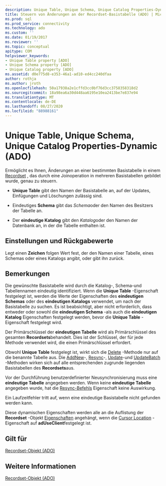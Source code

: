 ```yaml
---
description: Unique Table, Unique Schema, Unique Catalog Properties-Dynamic (ADO)
title: Steuern von Änderungen an der Recordset-Basistabelle (ADO) | Microsoft-Dokumentation
ms.prod: sql
ms.prod_service: connectivity
ms.technology: ado
ms.custom: ''
ms.date: 01/19/2017
ms.reviewer: ''
ms.topic: conceptual
apitype: COM
helpviewer_keywords:
- Unique Table property [ADO]
- Unique Schema property [ADO]
- Unique Catalog property [ADO]
ms.assetid: d0e775d8-e353-46a1-ad10-ed4cc240dfaa
author: rothja
ms.author: jroth
ms.openlocfilehash: 50a17938a2e1cffd3cc0bf76d3cc3758358318d2
ms.sourcegitcommit: 18a98ea6a30d448aa6195e10ea2413be7e837e94
ms.translationtype: MT
ms.contentlocale: de-DE
ms.lasthandoff: 08/27/2020
ms.locfileid: "88988161"
---
```

# <a name="unique-table-unique-schema-unique-catalog-properties-dynamic-ado"></a>Unique Table, Unique Schema, Unique Catalog Properties-Dynamic (ADO)
Ermöglicht es Ihnen, Änderungen an einer bestimmten Basistabelle in einem [Recordset](./recordset-object-ado.md) , das durch eine Joinoperation in mehreren Basistabellen gebildet wurde, genau zu steuern.  
  
-   **Unique Table** gibt den Namen der Basistabelle an, auf der Updates, Einfügungen und Löschungen zulässig sind.  
  
-   Eindeutiges **Schema** gibt das *Schema*oder den Namen des Besitzers der Tabelle an.  
  
-   Der **eindeutige Katalog** gibt den *Katalog*oder den Namen der Datenbank an, in der die Tabelle enthalten ist.  
  
## <a name="settings-and-return-values"></a>Einstellungen und Rückgabewerte  
 Legt einen **Zeichen** folgen Wert fest, der den Namen einer Tabelle, eines Schemas oder eines Katalogs angibt, oder gibt ihn zurück.  
  
## <a name="remarks"></a>Bemerkungen  
 Die gewünschte Basistabelle wird durch die Katalog-, Schema-und Tabellennamen eindeutig identifiziert. Wenn die **Unique Table** -Eigenschaft festgelegt ist, werden die Werte der Eigenschaften des **eindeutigen Schemas** oder des **eindeutigen Katalogs** verwendet, um nach der Basistabelle zu suchen. Es ist beabsichtigt, aber nicht erforderlich, dass entweder oder sowohl die **eindeutigen Schema** -als auch die **eindeutigen Katalog** Eigenschaften festgelegt werden, bevor die **Unique Table** -Eigenschaft festgelegt wird.  
  
 Der Primärschlüssel der **eindeutigen Tabelle** wird als Primärschlüssel des gesamten **Recordsets**behandelt. Dies ist der Schlüssel, der für jede Methode verwendet wird, die einen Primärschlüssel erfordert.  
  
 Obwohl **Unique Table** festgelegt ist, wirkt sich die [Delete](./delete-method-ado-recordset.md) -Methode nur auf die benannte Tabelle aus. Die [AddNew](./addnew-method-ado.md)-, [Resync](./resync-method.md)-, [Update](./update-method.md)-und [UpdateBatch](./updatebatch-method.md) -Methoden wirken sich auf alle entsprechenden zugrunde liegenden Basistabellen des **Recordsets**aus.  
  
 Vor der Durchführung benutzerdefinierter Neusynchronisierung muss eine **eindeutige Tabelle** angegeben werden. Wenn keine **eindeutige Tabelle** angegeben wurde, hat die [Resync-Befehls](./resync-command-property-dynamic-ado.md) Eigenschaft keine Auswirkung.  
  
 Ein Laufzeitfehler tritt auf, wenn eine eindeutige Basistabelle nicht gefunden werden kann.  
  
 Diese dynamischen Eigenschaften werden alle an die Auflistung der **Recordset** -Objekt [Eigenschaften](./properties-collection-ado.md) angehängt, wenn die [Cursor Location](./cursorlocation-property-ado.md) -Eigenschaft auf **adUseClient**festgelegt ist.  
  
## <a name="applies-to"></a>Gilt für  
 [Recordset-Objekt (ADO)](./recordset-object-ado.md)  
  
## <a name="see-also"></a>Weitere Informationen  
 [Recordset-Objekt (ADO)](./recordset-object-ado.md)